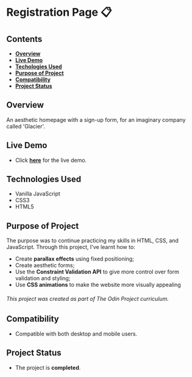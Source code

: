 # Registration Page 📋

## Contents
- **[Overview](#overview)**
- **[Live Demo](#live-demo)**
- **[Techologies Used](#technologies-used)**
- **[Purpose of Project](#purpose-of-project)**
- **[Compatibility](#compatibility)**
- **[Project Status](#project-status)**


## Overview
An aesthetic homepage with a sign-up form, for an imaginary company called 'Glacier'.
 
## Live Demo
- Click **[here](https://harirathod.github.io/homepage/)** for the live demo.

## Technologies Used
- Vanilla JavaScript
- CSS3
- HTML5

## Purpose of Project
The purpose was to continue practicing my skills in HTML, CSS, and JavaScript. 
Through this project, I've learnt how to: 
- Create **parallax effects** using fixed positioning;
- Create aesthetic forms;
- Use the **Constraint Validation API** to give more control over form validation and styling;
- Use **CSS animations** to make the website more visually appealing

###### This project was created as part of The Odin Project curriculum.

## Compatibility 
- Compatible with both desktop and mobile users.

## Project Status
- The project is **completed**.
